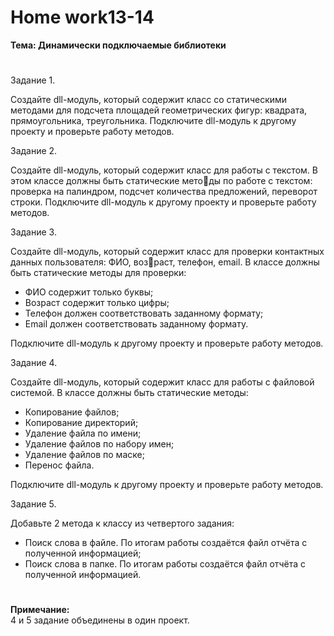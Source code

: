 # <b>Home work13-14

Тема: Динамически подключаемые библиотеки</b><br>
#

Задание 1.<br>

Создайте dll-модуль, который содержит класс со статическими методами для подсчета площадей геометрических фигур: квадрата, прямоугольника, треугольника. Подключите dll-модуль к другому проекту и проверьте работу методов.

Задание 2.<br>

Создайте dll-модуль, который содержит класс для работы  с текстом. В этом классе должны быть статические методы по работе с текстом: проверка на палиндром, подсчет количества предложений, переворот строки. Подключите dll-модуль к другому проекту и проверьте работу методов.

Задание 3.<br>

Создайте dll-модуль, который содержит класс для проверки контактных данных пользователя: ФИО, возраст, телефон, email. В классе должны быть статические методы для проверки:
<ul>
<li>ФИО содержит только буквы;</li>
<li>Возраст содержит только цифры;</li>
<li>Телефон должен соответствовать заданному формату;</li>
<li>Email должен соответствовать заданному формату.</li>
</ul>
Подключите dll-модуль к другому проекту и проверьте работу методов.<br>

Задание 4.<br>

Создайте dll-модуль, который содержит класс для работы с файловой системой. В классе должны быть статические методы:
<ul>
<li>Копирование файлов;</li>
<li>Копирование директорий;</li>
<li>Удаление файла по имени;</li>
<li>Удаление файлов по набору имен;</li>
<li>Удаление файлов по маске;</li>
<li> Перенос файла.</li>
</ul>
Подключите dll-модуль к другому проекту и проверьте работу методов.<br>

Задание 5.<br>

Добавьте 2 метода к классу из четвертого задания:
<ul>
<li>Поиск слова в файле. По итогам работы создаётся файл отчёта с полученной информацией;</li>
<li>Поиск слова в папке. По итогам работы создаётся файл отчёта с полученной информацией.</li>
</ul>


# 


<b>Примечание:</b><br>
4 и 5 задание объединены в один проект.

